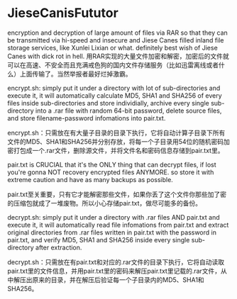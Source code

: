 # JieseCanisFututor
encryption and decryption of large amount of files via RAR so that they can be transmitted via hi-speed and insecure and Jiese Canes filled inland file storage services, like Xunlei Lixian or what. definitely best wish of Jiese Canes with dick rot in hell. 
用RAR实现的大量文件加密和解密，加密后的文件就可以在高速、不安全而且充满戒色狗的国内文件存储服务（比如迅雷离线或者什么）上面传输了。当然举报者最好烂掉激霸。


encrypt.sh: simply put it under a directory with lot of sub-directories and execute it, it will automatically calculate MD5, SHA1 and SHA256 of every files inside sub-directories and store individially, archive every single sub-directory into a .rar file with random 64-bit password, delete source files, and store filename-password infomations into pair.txt. 

encrypt.sh：只需放在有大量子目录的目录下执行，它将自动计算子目录下所有文件的MD5、SHA1和SHA256并分别存放，将每一个子目录用54位的随机密码加密打包成一个.rar文件，删除源文件，并将文件名和密码信息存储到pair.txt里。


pair.txt is CRUCIAL that it's the ONLY thing that can decrypt  files, if lost you're gonna NOT recovery encrypted files ANYMORE. so store it with extreme caution and have as many backups as possible. 

pair.txt至关重要，只有它才能解密那些文件，如果你丢了这个文件你那些加了密的压缩包就成了一堆废物。所以小心存储pair.txt，做尽可能多的备份。


decrypt.sh: simply put it under a directory with .rar files AND pair.txt and execute it, it will automatically read file infomations from pair.txt and extract original directories from .rar files written in pair.txt with the password in pair.txt, and verify MD5, SHA1 and SHA256 inside every single sub-directory after extraction. 

decrypt.sh：只需放在有pair.txt和对应的.rar文件的目录下执行，它将自动读取pair.txt里的文件信息，并用pair.txt里的密码来解压pair.txt里记载的.rar文件，从中解压出原来的目录，并在解压后验证每一个子目录内的MD5、SHA1和SHA256。
